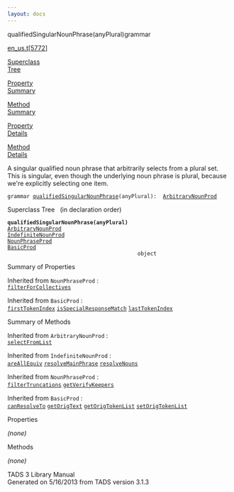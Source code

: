 ```yaml
---
layout: docs
---
```

<span class="title">qualifiedSingularNounPhrase(anyPlural)</span><span class="type">grammar</span>

[en_us.t](../file/en_us.t.html)\[[5772](../source/en_us.t.html#5772)\]

[Superclass  
Tree](#_SuperClassTree_)

[Property  
Summary](#_PropSummary_)

[Method  
Summary](#_MethodSummary_)

[Property  
Details](#_Properties_)

[Method  
Details](#_Methods_)



A singular qualified noun phrase that arbitrarily selects from a plural
set. This is singular, even though the underlying noun phrase is plural,
because we're explicitly selecting one item.

`grammar `<span class="gramalt">[`qualifiedSingularNounPhrase`](../object/qualifiedSingularNounPhrase.html)`(anyPlural)`</span>` :   `[`ArbitraryNounProd`](../object/ArbitraryNounProd.html)



<span id="_SuperClassTree_"></span>



<span class="hdln">Superclass Tree</span>   (in declaration order)



**`qualifiedSingularNounPhrase(anyPlural)`**  
[`ArbitraryNounProd`](../object/ArbitraryNounProd.html)  
[`IndefiniteNounProd`](../object/IndefiniteNounProd.html)  
[`NounPhraseProd`](../object/NounPhraseProd.html)  
[`BasicProd`](../object/BasicProd.html)  
`                                         object`  
<span id="_PropSummary_"></span>



<span class="hdln">Summary of Properties</span>  









Inherited from `NounPhraseProd` :  
[`filterForCollectives`](../object/NounPhraseProd.html#filterForCollectives)

Inherited from `BasicProd` :  
[`firstTokenIndex`](../object/BasicProd.html#firstTokenIndex) [`isSpecialResponseMatch`](../object/BasicProd.html#isSpecialResponseMatch) [`lastTokenIndex`](../object/BasicProd.html#lastTokenIndex)

<span id="_MethodSummary_"></span>



<span class="hdln">Summary of Methods</span>  





Inherited from `ArbitraryNounProd` :  
[`selectFromList`](../object/ArbitraryNounProd.html#selectFromList)

Inherited from `IndefiniteNounProd` :  
[`areAllEquiv`](../object/IndefiniteNounProd.html#areAllEquiv) [`resolveMainPhrase`](../object/IndefiniteNounProd.html#resolveMainPhrase) [`resolveNouns`](../object/IndefiniteNounProd.html#resolveNouns)

Inherited from `NounPhraseProd` :  
[`filterTruncations`](../object/NounPhraseProd.html#filterTruncations) [`getVerifyKeepers`](../object/NounPhraseProd.html#getVerifyKeepers)

Inherited from `BasicProd` :  
[`canResolveTo`](../object/BasicProd.html#canResolveTo) [`getOrigText`](../object/BasicProd.html#getOrigText) [`getOrigTokenList`](../object/BasicProd.html#getOrigTokenList) [`setOrigTokenList`](../object/BasicProd.html#setOrigTokenList)

<span id="_Properties_"></span>



<span class="hdln">Properties</span>  



*(none)* <span id="_Methods_"></span>



<span class="hdln">Methods</span>  



*(none)*



TADS 3 Library Manual  
Generated on 5/16/2013 from TADS version 3.1.3


